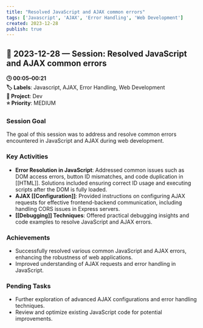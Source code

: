 ```yaml
---
title: "Resolved JavaScript and AJAX common errors"
tags: ['Javascript', 'AJAX', 'Error Handling', 'Web Development']
created: 2023-12-28
publish: true
---
```


## 📅 2023-12-28 — Session: Resolved JavaScript and AJAX common errors

**🕒 00:05–00:21**  
**🏷️ Labels**: Javascript, AJAX, Error Handling, Web Development  
**📂 Project**: Dev  
**⭐ Priority**: MEDIUM  


### Session Goal
The goal of this session was to address and resolve common errors encountered in JavaScript and AJAX during web development.

### Key Activities
- **Error Resolution in JavaScript**: Addressed common issues such as DOM access errors, button ID mismatches, and code duplication in [[HTML]]. Solutions included ensuring correct ID usage and executing scripts after the DOM is fully loaded.
- **AJAX [[Configuration]]**: Provided instructions on configuring AJAX requests for effective frontend-backend communication, including handling CORS issues in Express servers.
- **[[Debugging]] Techniques**: Offered practical debugging insights and code examples to resolve JavaScript and AJAX errors.

### Achievements
- Successfully resolved various common JavaScript and AJAX errors, enhancing the robustness of web applications.
- Improved understanding of AJAX requests and error handling in JavaScript.

### Pending Tasks
- Further exploration of advanced AJAX configurations and error handling techniques.
- Review and optimize existing JavaScript code for potential improvements.
